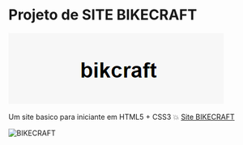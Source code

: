 # Projeto de SITE BIKECRAFT
![BIKECRAFT](./assets/Logo%20Bikecraft.png)

Um site basico para iniciante em HTML5 + CSS3 💥
[Site BIKECRAFT](https://lexfernandes.github.io/Site-bikecraft/)

![BIKECRAFT](./assets/siteBikecraft.png)

## 
